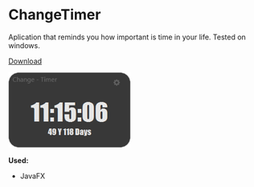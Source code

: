 # ChangeTimer

Aplication that reminds you how important is time in your life.
Tested on windows.


<a href="https://github.com/RobertJaskowski/ChangeTimer/raw/master/out/artifacts/ChangeTimer.rar">Download</a>

<img src="changetimer.PNG" height="150px">


<b>Used:</b>
<ul>
 <li>JavaFX</li>
</ul>
